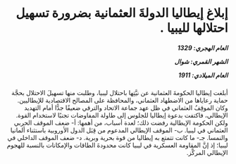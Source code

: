 <h1 dir="rtl">إبلاغ إيطاليا الدولةَ العثمانية بضرورة تسهيل احتلالها لليبيا .</h1>

<h5 dir="rtl">العام الهجري:  1329

الشهر القمري: شوال

العام الميلادي: 1911</h5>

<p dir="rtl">أبلغت إيطاليا الحكومةَ العثمانية عن نيَّتِها باحتلال ليبيا، وطلبت منها تسهيلَ الاحتلال بحجَّة حماية رعاياها من الاضطهاد العثماني، والمحافظة على المصالح الاقتصادية للإيطاليين. وكان الموقِفُ العثماني في ظل عهد جماعة الاتحاد والترقي ضعيفًا جدًّا أمام التهديد الإيطالي، فاكتفت بدعوة إيطاليا للجلوس إلى طاولة المفاوضات تجنبًا لاستخدام القوة. ولكن الحكومة الإيطالية رفضت ذلك؛ لعدة أسباب، من أهمها: أ- ضعف الموقف الحربي العثماني في ليبيا. ب- الموقف الإيطالي المدعوم من قِبَل الدول الأوروبية باستثناء ألمانيا والنمسا. جـ- ما كانت تتمتع به إيطاليا من قوة بحرية وبرية. د- ضعف الموقف الداخلي في ليبيا؛ إذ إنَّ المقاومة العسكرية في ليبيا كانت محدودةَ الطاقات والإمكانات بالنسبة للهجوم الإيطالي المركَّز.</p></br>
